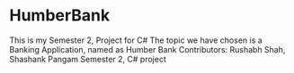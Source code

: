 HumberBank
==========
This is my Semester 2, Project for C#
The topic we have chosen is a Banking Application, named as Humber Bank
Contributors: Rushabh Shah, Shashank Pangam
Semester 2, C# project
